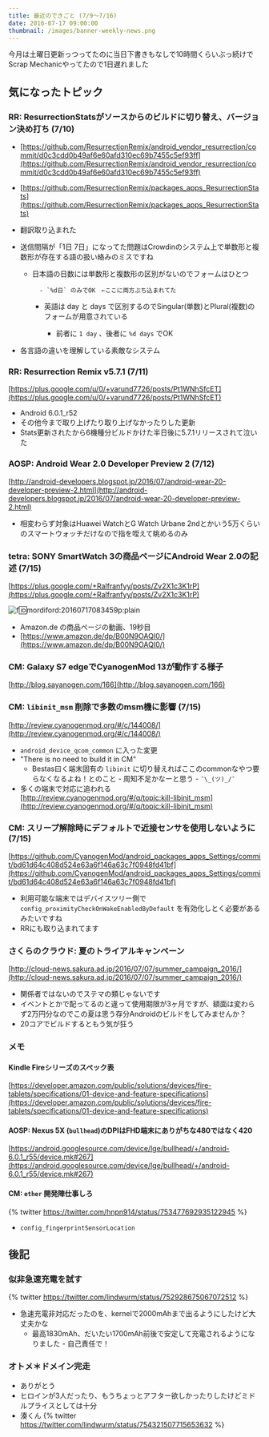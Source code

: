 ```yaml
---
title: 最近のできごと (7/9～7/16)
date: 2016-07-17 09:00:00
thumbnail: /images/banner-weekly-news.png
---
```


今月は土曜日更新っつってたのに当日下書きもなしで10時間くらいぶっ続けでScrap Mechanicやってたので1日遅れました

<!--more-->

## 気になったトピック

### RR: ResurrectionStatsがソースからのビルドに切り替え、バージョン決め打ち (7/10)

- [https://github.com/ResurrectionRemix/android_vendor_resurrection/commit/d0c3cdd0b49af6e60afd310ec69b7455c5ef93ff](https://github.com/ResurrectionRemix/android_vendor_resurrection/commit/d0c3cdd0b49af6e60afd310ec69b7455c5ef93ff)
- [https://github.com/ResurrectionRemix/packages_apps_ResurrectionStats](https://github.com/ResurrectionRemix/packages_apps_ResurrectionStats)

- 翻訳取り込まれた
- 送信間隔が「1日 7日」になってた問題はCrowdinのシステム上で単数形と複数形が存在する語の扱い絡みのミスですね

    - 日本語の日数には単数形と複数形の区別がないのでフォームはひとつ

            - `%d日` のみでOK　←ここに両方ぶち込まれてた

        - 英語は day と days で区別するのでSingular(単数)とPlural(複数)のフォームが用意されている

            - 前者に `1 day` 、後者に `%d days` でOK

- 各言語の違いを理解している素敵なシステム

### RR: Resurrection Remix v5.7.1 (7/11)

[https://plus.google.com/u/0/+varund7726/posts/Pt1WNhSfcET](https://plus.google.com/u/0/+varund7726/posts/Pt1WNhSfcET)

- Android 6.0.1_r52
- その他今まで取り上げたり取り上げなかったりした更新
- Stats更新されたから6機種分ビルドかけた半日後に5.7.1リリースされて泣いた

### AOSP: Android Wear 2.0 Developer Preview 2 (7/12)

[http://android-developers.blogspot.jp/2016/07/android-wear-20-developer-preview-2.html](http://android-developers.blogspot.jp/2016/07/android-wear-20-developer-preview-2.html)

- 相変わらず対象はHuawei WatchとG Watch Urbane 2ndとかいう5万くらいのスマートウォッチだけなので指を咥えて眺めるのみ

### tetra: SONY SmartWatch 3の商品ページにAndroid Wear 2.0の記述 (7/15)

[https://plus.google.com/+Ralfranfyy/posts/Zv2X1c3K1rP](https://plus.google.com/+Ralfranfyy/posts/Zv2X1c3K1rP)

![f:id:mordiford:20160717083459p:plain](https://cdn-ak.f.st-hatena.com/images/fotolife/m/mordiford/20160717/20160717083459.png)

- Amazon.de の商品ページの動画、19秒目
- [https://www.amazon.de/dp/B00N9OAQI0/](https://www.amazon.de/dp/B00N9OAQI0/)

### CM: Galaxy S7 edgeでCyanogenMod 13が動作する様子

[http://blog.sayanogen.com/166](http://blog.sayanogen.com/166)

### CM: `libinit_msm` 削除で多数のmsm機に影響 (7/15)

[http://review.cyanogenmod.org/#/c/144008/](http://review.cyanogenmod.org/#/c/144008/)

- `android_device_qcom_common` に入った変更
- "There is no need to build it in CM"
    - Bestas曰く端末固有の `libinit` に切り替えればここのcommonなやつ要らなくなるよね！とのこと
            - 周知不足かなーと思う
                    - `¯\_(ツ)_/¯`
- 多くの端末で対応に追われる
[http://review.cyanogenmod.org/#/q/topic:kill-libinit_msm](http://review.cyanogenmod.org/#/q/topic:kill-libinit_msm)

### CM: スリープ解除時にデフォルトで近接センサを使用しないように (7/15)

[https://github.com/CyanogenMod/android_packages_apps_Settings/commit/bd61d64c408d524e63a6f146a63c7f0948fd41bf](https://github.com/CyanogenMod/android_packages_apps_Settings/commit/bd61d64c408d524e63a6f146a63c7f0948fd41bf)

- 利用可能な端末ではデバイスツリー側で `config_proximityCheckOnWakeEnabledByDefault` を有効化しとく必要があるみたいですね
- RRにも取り込まれてます

### さくらのクラウド: 夏のトライアルキャンペーン

[http://cloud-news.sakura.ad.jp/2016/07/07/summer_campaign_2016/](http://cloud-news.sakura.ad.jp/2016/07/07/summer_campaign_2016/)

- 関係者ではないのでステマの類じゃないです
- イベントとかで配ってるのと違って使用期限が3ヶ月ですが、額面は変わらず2万円分なのでこの夏は思う存分Androidのビルドをしてみませんか？
- 20コアでビルドするともう気が狂う

### メモ

#### Kindle Fireシリーズのスペック表

[https://developer.amazon.com/public/solutions/devices/fire-tablets/specifications/01-device-and-feature-specifications](https://developer.amazon.com/public/solutions/devices/fire-tablets/specifications/01-device-and-feature-specifications)

#### AOSP: Nexus 5X (`bullhead`)のDPIはFHD端末にありがちな480ではなく420

[https://android.googlesource.com/device/lge/bullhead/+/android-6.0.1_r55/device.mk#267](https://android.googlesource.com/device/lge/bullhead/+/android-6.0.1_r55/device.mk#267)

#### CM: `ether` 開発陣仕事しろ

{% twitter https://twitter.com/hnpn914/status/753477692935122945 %}

- `config_fingerprintSensorLocation`

## 後記

### 似非急速充電を試す

{% twitter https://twitter.com/lindwurm/status/752928675067072512 %}

- 急速充電非対応だったのを、kernelで2000mAhまで出るようにしたけど大丈夫かな
    - 最高1830mAh、だいたい1700mAh前後で安定して充電されるようになりました
            - 自己責任で！

### オトメ＊ドメイン完走

- ありがとう
- ヒロインが3人だったり、もうちょっとアフター欲しかったりしたけどミドルプライスとしては十分
- 湊くん
{% twitter https://twitter.com/lindwurm/status/754321507715653632 %}
